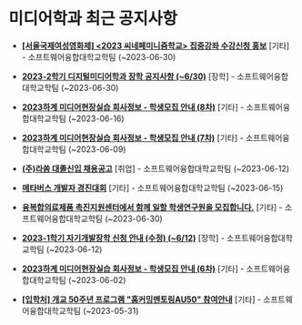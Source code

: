 # 미디어학과 최근 공지사항

* **[[서울국제여성영화제] &lt;2023 씨네페미니즘학교&gt; 집중강좌 수강신청 홍보](https://media.ajou.ac.kr/media/board/board01.jsp?mode=view&amp;article_no=235587&amp;board_wrapper=%2Fmedia%2Fboard%2Fboard01.jsp&amp;pager.offset=0&amp;board_no=304)**
 [기타] - 소프트웨어융합대학교학팀 (~2023-06-30)

* **[2023-2학기 디지털미디어학과 장학 공지사항 (~6/30)﻿](https://media.ajou.ac.kr/media/board/board01.jsp?mode=view&amp;article_no=235563&amp;board_wrapper=%2Fmedia%2Fboard%2Fboard01.jsp&amp;pager.offset=0&amp;board_no=304)**
 [장학] - 소프트웨어융합대학교학팀 (~2023-06-30)

* **[2023하계 미디어현장실습 회사정보 - 학생모집 안내 (8차)](https://media.ajou.ac.kr/media/board/board01.jsp?mode=view&amp;article_no=235526&amp;board_wrapper=%2Fmedia%2Fboard%2Fboard01.jsp&amp;pager.offset=0&amp;board_no=304)**
 [기타] - 소프트웨어융합대학교학팀 (~2023-06-16)

* **[2023하계 미디어현장실습 회사정보 - 학생모집 안내 (7차)](https://media.ajou.ac.kr/media/board/board01.jsp?mode=view&amp;article_no=235463&amp;board_wrapper=%2Fmedia%2Fboard%2Fboard01.jsp&amp;pager.offset=0&amp;board_no=304)**
 [기타] - 소프트웨어융합대학교학팀 (~2023-06-09)

* **[(주)라쏨 대졸신입 채용공고](https://media.ajou.ac.kr/media/board/board01.jsp?mode=view&amp;article_no=235454&amp;board_wrapper=%2Fmedia%2Fboard%2Fboard01.jsp&amp;pager.offset=0&amp;board_no=304)**
 [취업] - 소프트웨어융합대학교학팀 (~2023-06-12)

* **[메타버스 개발자 경진대회](https://media.ajou.ac.kr/media/board/board01.jsp?mode=view&amp;article_no=235407&amp;board_wrapper=%2Fmedia%2Fboard%2Fboard01.jsp&amp;pager.offset=0&amp;board_no=304)**
 [기타] - 소프트웨어융합대학교학팀 (~2023-06-15)

* **[융복합의료제품 촉진지원센터에서 함께 일할 학생연구원을 모집합니다.](https://media.ajou.ac.kr/media/board/board01.jsp?mode=view&amp;article_no=235396&amp;board_wrapper=%2Fmedia%2Fboard%2Fboard01.jsp&amp;pager.offset=0&amp;board_no=304)**
 [기타] - 소프트웨어융합대학교학팀 (~2023-06-30)

* **[2023-1학기 자기개발장학 신청 안내 (수정) (~6/12)﻿](https://media.ajou.ac.kr/media/board/board01.jsp?mode=view&amp;article_no=235393&amp;board_wrapper=%2Fmedia%2Fboard%2Fboard01.jsp&amp;pager.offset=0&amp;board_no=304)**
 [장학] - 소프트웨어융합대학교학팀 (~2023-06-12)

* **[2023하계 미디어현장실습 회사정보 - 학생모집 안내 (6차)](https://media.ajou.ac.kr/media/board/board01.jsp?mode=view&amp;article_no=235383&amp;board_wrapper=%2Fmedia%2Fboard%2Fboard01.jsp&amp;pager.offset=0&amp;board_no=304)**
 [기타] - 소프트웨어융합대학교학팀 (~2023-06-02)

* **[[입학처] 개교 50주년 프로그램 &quot;홈커밍멘토링AU50&quot; 참여안내](https://media.ajou.ac.kr/media/board/board01.jsp?mode=view&amp;article_no=235350&amp;board_wrapper=%2Fmedia%2Fboard%2Fboard01.jsp&amp;pager.offset=0&amp;board_no=304)**
 [기타] - 소프트웨어융합대학교학팀 (~2023-05-31)
